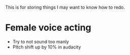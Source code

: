 This is for storing things I may want to know how to redo.

# Female voice acting
- Try to not sound too manly
- PItch shift up by 10% in audacity